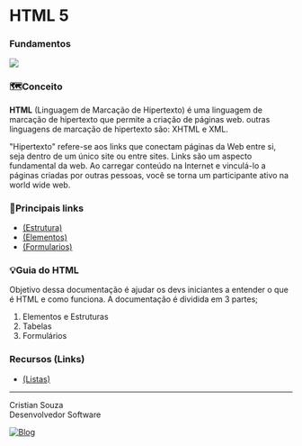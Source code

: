 # <h1>HTML 5

### Fundamentos

<div>
    <img align="center alt="html5" src="https://img.shields.io/badge/HTML5-E34F26?style=for-the-badge&logo=html5&logoColor=white">
</div>

### 🗺️Conceito

<p>
    <b>HTML</b> (Linguagem de Marcação de Hipertexto) é uma linguagem de marcação de hipertexto que permite a criação de páginas web. outras linguagens de marcação de hipertexto são: XHTML e XML.
</p>

<p>
    "Hipertexto" refere-se aos links que conectam páginas da Web entre si, seja dentro de um único site ou entre sites. Links são um aspecto fundamental da web. Ao carregar conteúdo na Internet e vinculá-lo a páginas criadas por outras pessoas, você se torna um participante ativo na world wide web.
</p>

### 🔗Principais links

- [(Estrutura)](https://www.w3schools.com/html/html_basic.asp)
- [(Elementos)](https://developer.mozilla.org/pt-BR/docs/Web/HTML/Element)
- [(Formularios)](https://developer.mozilla.org/pt-BR/docs/Web/HTML/Element#formul%C3%A1rios)


### 💡Guia do HTML

<p>
    Objetivo dessa documentação é ajudar os devs iniciantes a entender o que é HTML e como funciona. A documentação é dividida em 3 partes;
</p>

<ol>
    <li>Elementos e Estruturas</li>
    <li>Tabelas</li>
    <li>Formulários</li>
</ol>

### Recursos (Links)

- [(Listas)](https://www.w3schools.com/html/html_lists.asp)
---

<p>Cristian Souza <br>
Desenvolvedor Software <br>

[![Blog](https://img.shields.io/badge/GitHub-100000?style=for-the-badge&logo=github&logoColor=white)](https://github.com/cmsoouza)

